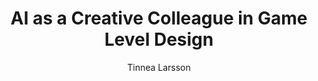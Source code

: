---
layout: post
title: "AI as a Creative Colleague in Game Level Design"
author: "Tinnea Larsson"
year: "2022"
place: "Malmö University"
type: "undergrad"
thesis_url: "http://www.diva-portal.org/smash/record.jsf?pid=diva2%3A1672308&dswid=4497"
thesis_img: "/images/main-profile-photo.png"
category: dancing
tags: pcg human-ai_collaboration edd
---